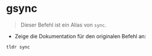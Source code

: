# gsync

> Dieser Befehl ist ein Alias von `sync`.

- Zeige die Dokumentation für den originalen Befehl an:

`tldr sync`
